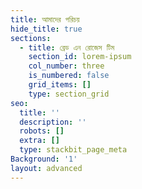 ```yaml
---
title: আমাদের পরিচয়
hide_title: true
sections:
  - title: ব্রেড এন রোজেস টিম
    section_id: lorem-ipsum
    col_number: three
    is_numbered: false
    grid_items: []
    type: section_grid
seo:
  title: ''
  description: ''
  robots: []
  extra: []
  type: stackbit_page_meta
Background: '1'
layout: advanced
---
```

